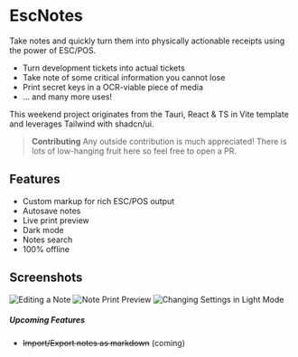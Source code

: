 # EscNotes
Take notes and quickly turn them into physically actionable receipts using the power of ESC/POS.

- Turn development tickets into actual tickets
- Take note of some critical information you cannot lose
- Print secret keys in a OCR-viable piece of media
- ... and many more uses!


This weekend project originates from the Tauri, React & TS in Vite template and leverages Tailwind with shadcn/ui. 

> **Contributing**
Any outside contribution is much appreciated! There is lots of low-hanging fruit here so feel free to open a PR.

## Features
- Custom markup for rich ESC/POS output
- Autosave notes
- Live print preview
- Dark mode
- Notes search
- 100% offline


## Screenshots
![Editing a Note](https://n3voa7iw09.ufs.sh/f/77uq7v2CF9iE2UcucZrePtRQciqmEWKjxBDVwI5ae9C6pF1b)
![Note Print Preview](https://n3voa7iw09.ufs.sh/f/77uq7v2CF9iENbXJ36w8LjAITy1inQPgxOJfuz0YhcbHZmG7)
![Changing Settings in Light Mode](https://n3voa7iw09.ufs.sh/f/77uq7v2CF9iEd2ExzJm2RUzJjn61CVk4XENQA8deoy7Kh0Gq)

##### Upcoming Features
- <s>Import/Export notes as markdown</s> (coming)